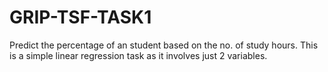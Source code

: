 # GRIP-TSF-TASK1
Predict the percentage of an student based on the no. of study hours. This is a simple linear regression task as it involves just 2 variables.
